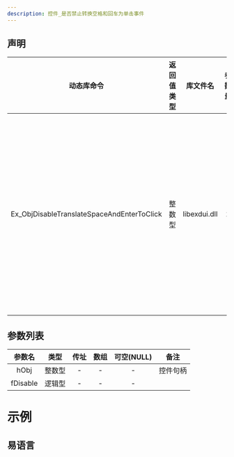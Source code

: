 ```yaml
---
description: 控件_是否禁止转换空格和回车为单击事件
---
```





## 声明

|                 动态库命令                 | 返回值类型 |   库文件名   | 参数量 |                  备注                  |
| :----------------------------------------: | :--------: | :----------: | :----: | :------------------------------------: |
| Ex_ObjDisableTranslateSpaceAndEnterToClick |   整数型   | libexdui.dll |   2    | 置控件是否禁止转换空格和回车为单击事件 |

## 参数列表

|  参数名  |  类型  | 传址 | 数组 | 可空(NULL) |   备注   |
| :------: | :----: | :--: | :--: | :--------: | :------: |
|   hObj   | 整数型 |  -   |  -   |     -      | 控件句柄 |
| fDisable | 逻辑型 |  -   |  -   |     -      |          |


# 示例

## 易语言

```basic

```
